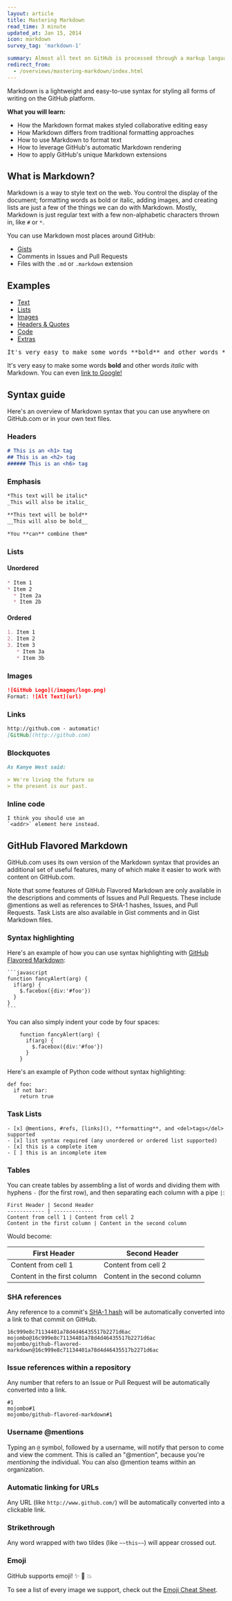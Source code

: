 ```yaml
---
layout: article
title: Mastering Markdown
read_time: 3 minute
updated_at: Jan 15, 2014
icon: markdown
survey_tag: 'markdown-1'

summary: Almost all text on GitHub is processed through a markup language called <em>Markdown</em> — it's an easy way to include simple formatting (like <em>italics</em>, <strong>bold words</strong>, lists, and <a href="/features/mastering-markdown">links</a>). This guide will show you the ins-and-outs of Markdown on GitHub.
redirect_from:
  - /overviews/mastering-markdown/index.html
---
```


<a id="intro" title="Intro" class="toc-item"></a>
Markdown is a lightweight and easy-to-use syntax for styling all forms of writing on the GitHub platform.

**What you will learn:**

* How the Markdown format makes styled collaborative editing easy
* How Markdown differs from traditional formatting approaches
* How to use Markdown to format text
* How to leverage GitHub's automatic Markdown rendering
* How to apply GitHub's unique Markdown extensions

<a id="what" title="What is Markdown?" class="toc-item"></a>
## What is Markdown?

Markdown is a way to style text on the web. You control the display of the document; formatting words as bold or italic, adding images, and creating lists are just a few of the things we can do with Markdown. Mostly, Markdown is just regular text with a few non-alphabetic characters thrown in, like `#` or `*`.

You can use Markdown most places around GitHub:

- [Gists](https://gist.github.com/)
- Comments in Issues and Pull Requests
- Files with the `.md` or `.markdown` extension

<a id="examples" title="Examples" class="toc-item"></a>
## Examples

<ul class="example-nav js-examples-nav">
  <li><a href="#" class="selected" data-container-id="example-text" data-proofer-ignore>Text</a></li>
  <li><a href="#" data-container-id="example-lists" data-proofer-ignore>Lists</a></li>
  <li><a href="#" data-container-id="example-images" data-proofer-ignore>Images</a></li>
  <li><a href="#" data-container-id="example-headers" data-proofer-ignore>Headers &amp; Quotes</a></li>
  <li><a href="#" data-container-id="example-code" data-proofer-ignore>Code</a></li>
  <li><a href="#" data-container-id="example-extras" data-proofer-ignore>Extras</a></li>
</ul>

<div class="markdown-example" id="example-text">
<pre class="source">
It's very easy to make some words **bold** and other words *italic* with Markdown. You can even [link to Google!](http://google.com).
</pre>
<div class="rendered">
It's very easy to make some words <strong>bold</strong> and other words <em>italic</em> with Markdown. You can even <a href="http://google.com">link to Google!</a>
</div>
</div>

<div class="markdown-example" id="example-lists" style="display:none">
<pre class="source">
Sometimes you want numbered lists:

1. One
2. Two
3. Three

Sometimes you want bullet points:

* Start a line with a star
* Profit!

Alternatively,

- Dashes work just as well
- And if you have sub points, put two spaces before the dash or star:
  - Like this
  - And this
</pre>
<div class="rendered">
  <p>Sometimes you want numbered lists:</p>
  <ol>
  <li>One</li>
  <li>Two</li>
  <li>Three</li>
  </ol>
  <p>Sometimes you want bullet points:</p>
  <ul>
  <li>Start a line with a star</li>
  <li>Profit!</li>
  </ul>
  <p>Alternatively,</p>
  <ul>
  <li>Dashes work just as well</li>
  <li>And if you have sub points, put two spaces before the dash or star:
  <ul>
  <li>Like this</li>
  <li>And this</li>
  </ul>
  </li>
  </ul>
</div>
</div>

<div class="markdown-example" id="example-images" style="display:none">
<pre class="source">
If you want to embed images, this is how you do it:

![Image of Yaktocat](http://octodex.github.com/images/yaktocat.png)
</pre>
<div class="rendered">
  <p>If you want to embed images, this is how you do it:</p>
  <p><img src="https://octodex.github.com/images/yaktocat.png" alt="Image of Yakotocat"/></p>
</div>
</div>

<div class="markdown-example" id="example-headers" style="display:none">
<pre class="source">
# Structured documents

Sometimes it's useful to have different levels of headings to structure your documents. Start lines with a `#` to create headings. Multiple `##` in a row denote smaller heading sizes.

### This is a third-tier heading

You can use  one `#` all the way up to `######` six for different heading sizes.

If you'd like to quote someone, use the > character before the line:

> Coffee. The finest organic suspension ever devised... I beat the Borg with it.
> - Captain Janeway
</pre>
<div class="rendered">
  <h1>Structured documents</h1>

  <p>Sometimes it&rsquo;s useful to have different levels of headings to structure your documents. Start lines with a <code>#</code> to create headings. Multiple <code>##</code> in a row denote smaller heading sizes.</p>

  <h3>This is a third-tier heading</h3>

  <p>You can use  one <code>#</code> all the way up to <code>######</code> six for different heading sizes.</p>

  <p>If you&rsquo;d like to quote someone, use the > character before the line:</p>

  <blockquote><p>Coffee. The finest organic suspension ever devised&hellip; I beat the Borg with it.
  - Captain Janeway</p></blockquote>
</div>
</div>


<div class="markdown-example" id="example-code" style="display:none">
<pre class="source">
There are many different ways to style code with GitHub's markdown. If you have inline code blocks, wrap them in backticks: `var example = true`.  If you've got a longer block of code, you can indent with four spaces:

    if (isAwesome){
      return true
    }

GitHub also supports something called code fencing, which allows for multiple lines without indentation:

```
if (isAwesome){
  return true
}
```

And if you'd like to use syntax highlighting, include the language:

```javascript
if (isAwesome){
  return true
}
```
</pre>
<div class="rendered">
  <p>There are many different ways to style code with GitHub&rsquo;s markdown. If you have inline code blocks, wrap them in backticks: <code>var example = true</code>.  If you&rsquo;ve got a longer block of code, you can indent with four spaces:</p>

<pre><code>if (isAwesome){
  return true
}
</code></pre>

  <p>GitHub also supports something called code fencing, which allows for multiple lines without indentation:</p>

<pre><code>if (isAwesome){
  return true
}
</code></pre>

  <p>And if you&rsquo;d like to use syntax highlighting, include the language:</p>

<div class="highlight highlight-javascript"><pre><span class="k">if</span> <span class="p">(</span><span class="nx">isAwesome</span><span class="p">){</span>
  <span class="k">return</span> <span class="kc">true</span>
<span class="p">}</span>
</pre></div>

</div>
</div>


<div class="markdown-example" id="example-extras" style="display:none">
<pre class="source">
GitHub supports many extras in Markdown that help you reference and link to people. If you ever want to direct a comment at someone, you can prefix their name with an @ symbol: Hey @kneath — love your sweater!

But I have to admit, tasks lists are my favorite:

- [x] This is a complete item
- [ ] This is an incomplete item

And, of course emoji! :<nbsp>sparkles: :<nbsp>camel: :<nbsp>boom:
</pre>
<div class="rendered">
  <p>GitHub supports many extras in Markdown that help you reference and link to people. If you ever want to direct a comment at someone, you can prefix their name with an @ symbol: Hey <a href="https://github.com/kneath" class="user-mention">@kneath</a> — love your sweater!</p>

  <p>But I have to admit, tasks lists are my favorite:</p>

  <ul class="task-list">
  <li class="task-list-item">
  <input type="checkbox" class="task-list-item-checkbox" checked="" disabled=""> This is a complete item</li>
  <li class="task-list-item">
  <input type="checkbox" class="task-list-item-checkbox" disabled=""> This is an incomplete item</li>
  </ul><p>And, of course emoji! :sparkles: :camel: :boom:</p>

</div>
</div>



<a id="syntax" title="Basic syntax" class="toc-item"></a>
## Syntax guide

Here's an overview of Markdown syntax that you can use anywhere on GitHub.com or in your own text files.

### Headers

```markdown
# This is an <h1> tag
## This is an <h2> tag
###### This is an <h6> tag
```

### Emphasis

```markdown
*This text will be italic*
_This will also be italic_

**This text will be bold**
__This will also be bold__

*You **can** combine them*
```

### Lists

#### Unordered

```markdown
* Item 1
* Item 2
  * Item 2a
  * Item 2b
```

#### Ordered

```markdown
1. Item 1
2. Item 2
3. Item 3
   * Item 3a
   * Item 3b
```

### Images

```markdown
![GitHub Logo](/images/logo.png)
Format: ![Alt Text](url)
```

### Links

```markdown
http://github.com - automatic!
[GitHub](http://github.com)
```

### Blockquotes

```markdown
As Kanye West said:

> We're living the future so
> the present is our past.
```

### Inline code

    I think you should use an
    `<addr>` element here instead.

<a id="GitHub-flavored-markdown" title="GFM" class="toc-item"></a>
## GitHub Flavored Markdown

GitHub.com uses its own version of the Markdown syntax that provides an additional set of useful features, many of which make it easier to work with content on GitHub.com.

Note that some features of GitHub Flavored Markdown are only available in the descriptions and comments of Issues and Pull Requests. These include @mentions as well as references to SHA-1 hashes, Issues, and Pull Requests. Task Lists are also available in Gist comments and in Gist Markdown files.

### Syntax highlighting

Here's an example of how you can use syntax highlighting with [GitHub Flavored Markdown](https://help.github.com/articles/github-flavored-markdown):

    ```javascript
    function fancyAlert(arg) {
      if(arg) {
        $.facebox({div:'#foo'})
      }
    }
    ```

You can also simply indent your code by four spaces:

        function fancyAlert(arg) {
          if(arg) {
            $.facebox({div:'#foo'})
          }
        }

Here's an example of Python code without syntax highlighting:

    def foo:
      if not bar:
        return true

### Task Lists

```
- [x] @mentions, #refs, [links](), **formatting**, and <del>tags</del> supported
- [x] list syntax required (any unordered or ordered list supported)
- [x] this is a complete item
- [ ] this is an incomplete item
```

### Tables

You can create tables by assembling a list of words and dividing them with hyphens `-` (for the first row), and then separating each column with a pipe `|`:

```
First Header | Second Header
------------ | -------------
Content from cell 1 | Content from cell 2
Content in the first column | Content in the second column
```

Would become:

First Header | Second Header
------------ | -------------
Content from cell 1 | Content from cell 2
Content in the first column | Content in the second column


### SHA references

Any reference to a commit's [SHA-1 hash][] will be automatically converted into a link to that commit on GitHub.

  [SHA-1 hash]: http://en.wikipedia.org/wiki/SHA-1

```
16c999e8c71134401a78d4d46435517b2271d6ac
mojombo@16c999e8c71134401a78d4d46435517b2271d6ac
mojombo/github-flavored-markdown@16c999e8c71134401a78d4d46435517b2271d6ac
```

### Issue references within a repository

Any number that refers to an Issue or Pull Request will be automatically converted into a link.

```
#1
mojombo#1
mojombo/github-flavored-markdown#1
```

### Username @mentions

Typing an `@` symbol, followed by a username, will notify that person to come and view the comment. This is called an "@mention", because you're _mentioning_ the individual. You can also @mention teams within an organization.

### Automatic linking for URLs

Any URL (like `http://www.github.com/`) will be automatically converted into a clickable link.

### Strikethrough

Any word wrapped with two tildes (like `~~this~~`) will appear crossed out.

### Emoji

GitHub supports emoji! :sparkles: :camel: :boom:

 To see a list of every image we support, check out the [Emoji Cheat Sheet](http://www.emoji-cheat-sheet.com/).

